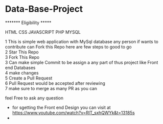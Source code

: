 # Data-Base-Project

*******   Eligibility   *****

HTML  CSS JAVASCRIPT PHP MYSQL 

1  This is simple web application with MySql database any person if wants to contribute can Fork this Repo here are few steps to good to go <br>
2  Star This Repo <br>
3  Fork This Repo <br>
3  Can make simple Commit to be assign a any part of thus project  like Front end   Databases <br>
4  make changes <br>
5  Create a Pull Request <br>
6  Pull Request would be accepted after reviewing <br>
7  make sure to merge as many PR as you can <br>


feel Free to ask any question <br>
* for sgetting the Front end Design you can visit at <br>
    https://www.youtube.com/watch?v=RlT_sxhQWYk&t=13185s  <br>
*       
